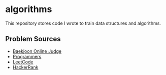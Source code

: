 # algorithms
This repository stores code I wrote to train data structures and algorithms.

## Problem Sources
- [Baekjoon Online Judge](https://www.acmicpc.net/)
- [Programmers](https://programmers.co.kr/)
- [LeetCode](https://leetcode.com/)
- [HackerRank](https://hackerrank.com/)
